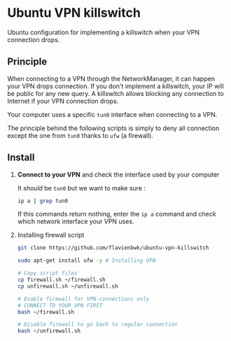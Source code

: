 # Ubuntu VPN killswitch

Ubuntu configuration for implementing a killswitch when your VPN connection drops.

## Principle

When connecting to a VPN through the NetworkManager, it can happen your VPN drops connection. If you don't implement a killswitch, your IP will be public for any new query. A killswitch allows blocking any connection to Internet if your VPN connection drops.

Your computer uses a specific `tun0` interface when connecting to a VPN. 

The principle behind the following scripts is simply to deny all connection except the one from `tun0` thanks to `ufw` (a firewall).

## Install

1. **Connect to your VPN** and check the interface used by your computer

    It _should_ be `tun0` but we want to make sure :

    ```bash
    ip a | grep tun0
    ```

    If this commands return nothing, enter the `ip a` command and check which network interface your VPN uses.

2. Installing firewall script

    ```bash
    git clone https://github.com/flavienbwk/ubuntu-vpn-killswitch

    sudo apt-get install ufw -y # Installing UFW

    # Copy script files
    cp firewall.sh ~/firewall.sh
    cp unfirewall.sh ~/unfirewall.sh

    # Enable firewall for VPN-connections only
    # CONNECT TO YOUR VPN FIRST
    bash ~/firewall.sh

    # Disable firewall to go back to regular connection
    bash ~/unfirewall.sh
    ```
